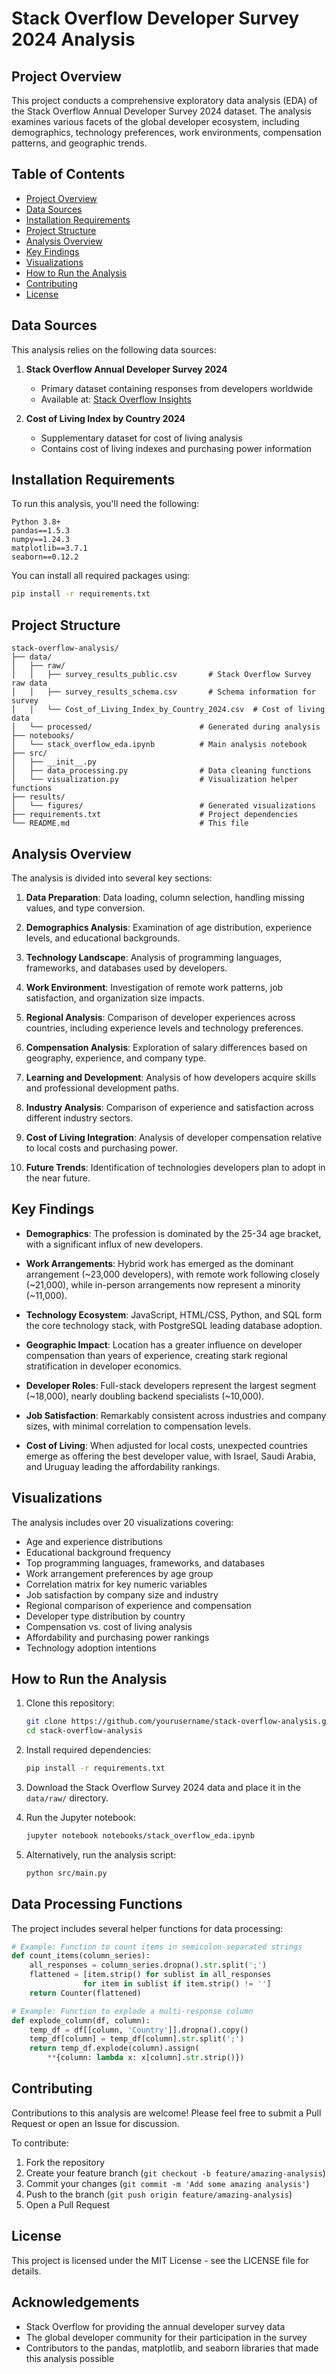 # Stack Overflow Developer Survey 2024 Analysis

## Project Overview

This project conducts a comprehensive exploratory data analysis (EDA) of the Stack Overflow Annual Developer Survey 2024 dataset. The analysis examines various facets of the global developer ecosystem, including demographics, technology preferences, work environments, compensation patterns, and geographic trends.

## Table of Contents

- [Project Overview](#project-overview)
- [Data Sources](#data-sources)
- [Installation Requirements](#installation-requirements)
- [Project Structure](#project-structure)
- [Analysis Overview](#analysis-overview)
- [Key Findings](#key-findings)
- [Visualizations](#visualizations)
- [How to Run the Analysis](#how-to-run-the-analysis)
- [Contributing](#contributing)
- [License](#license)

## Data Sources

This analysis relies on the following data sources:

1. **Stack Overflow Annual Developer Survey 2024**
   - Primary dataset containing responses from developers worldwide
   - Available at: [Stack Overflow Insights](https://insights.stackoverflow.com/survey)

2. **Cost of Living Index by Country 2024**
   - Supplementary dataset for cost of living analysis
   - Contains cost of living indexes and purchasing power information

## Installation Requirements

To run this analysis, you'll need the following:

```
Python 3.8+
pandas==1.5.3
numpy==1.24.3
matplotlib==3.7.1
seaborn==0.12.2
```

You can install all required packages using:

```bash
pip install -r requirements.txt
```

## Project Structure

```
stack-overflow-analysis/
├── data/
│   ├── raw/
│   │   ├── survey_results_public.csv       # Stack Overflow Survey raw data
│   │   ├── survey_results_schema.csv       # Schema information for survey
│   │   └── Cost_of_Living_Index_by_Country_2024.csv  # Cost of living data
│   └── processed/                        # Generated during analysis
├── notebooks/
│   └── stack_overflow_eda.ipynb          # Main analysis notebook
├── src/
│   ├── __init__.py
│   ├── data_processing.py                # Data cleaning functions
│   └── visualization.py                  # Visualization helper functions
├── results/
│   └── figures/                          # Generated visualizations
├── requirements.txt                      # Project dependencies
└── README.md                             # This file
```

## Analysis Overview

The analysis is divided into several key sections:

1. **Data Preparation**: Data loading, column selection, handling missing values, and type conversion.

2. **Demographics Analysis**: Examination of age distribution, experience levels, and educational backgrounds.

3. **Technology Landscape**: Analysis of programming languages, frameworks, and databases used by developers.

4. **Work Environment**: Investigation of remote work patterns, job satisfaction, and organization size impacts.

5. **Regional Analysis**: Comparison of developer experiences across countries, including experience levels and technology preferences.

6. **Compensation Analysis**: Exploration of salary differences based on geography, experience, and company type.

7. **Learning and Development**: Analysis of how developers acquire skills and professional development paths.

8. **Industry Analysis**: Comparison of experience and satisfaction across different industry sectors.

9. **Cost of Living Integration**: Analysis of developer compensation relative to local costs and purchasing power.

10. **Future Trends**: Identification of technologies developers plan to adopt in the near future.

## Key Findings

- **Demographics**: The profession is dominated by the 25-34 age bracket, with a significant influx of new developers.

- **Work Arrangements**: Hybrid work has emerged as the dominant arrangement (~23,000 developers), with remote work following closely (~21,000), while in-person arrangements now represent a minority (~11,000).

- **Technology Ecosystem**: JavaScript, HTML/CSS, Python, and SQL form the core technology stack, with PostgreSQL leading database adoption.

- **Geographic Impact**: Location has a greater influence on developer compensation than years of experience, creating stark regional stratification in developer economics.

- **Developer Roles**: Full-stack developers represent the largest segment (~18,000), nearly doubling backend specialists (~10,000).

- **Job Satisfaction**: Remarkably consistent across industries and company sizes, with minimal correlation to compensation levels.

- **Cost of Living**: When adjusted for local costs, unexpected countries emerge as offering the best developer value, with Israel, Saudi Arabia, and Uruguay leading the affordability rankings.

## Visualizations

The analysis includes over 20 visualizations covering:

- Age and experience distributions
- Educational background frequency
- Top programming languages, frameworks, and databases
- Work arrangement preferences by age group
- Correlation matrix for key numeric variables
- Job satisfaction by company size and industry
- Regional comparison of experience and compensation
- Developer type distribution by country
- Compensation vs. cost of living analysis
- Affordability and purchasing power rankings
- Technology adoption intentions

## How to Run the Analysis

1. Clone this repository:
   ```bash
   git clone https://github.com/yourusername/stack-overflow-analysis.git
   cd stack-overflow-analysis
   ```

2. Install required dependencies:
   ```bash
   pip install -r requirements.txt
   ```

3. Download the Stack Overflow Survey 2024 data and place it in the `data/raw/` directory.

4. Run the Jupyter notebook:
   ```bash
   jupyter notebook notebooks/stack_overflow_eda.ipynb
   ```

5. Alternatively, run the analysis script:
   ```bash
   python src/main.py
   ```

## Data Processing Functions

The project includes several helper functions for data processing:

```python
# Example: Function to count items in semicolon-separated strings
def count_items(column_series):
    all_responses = column_series.dropna().str.split(';')
    flattened = [item.strip() for sublist in all_responses 
                for item in sublist if item.strip() != '']
    return Counter(flattened)

# Example: Function to explode a multi-response column 
def explode_column(df, column):
    temp_df = df[[column, 'Country']].dropna().copy()
    temp_df[column] = temp_df[column].str.split(';')
    return temp_df.explode(column).assign(
        **{column: lambda x: x[column].str.strip()})
```

## Contributing

Contributions to this analysis are welcome! Please feel free to submit a Pull Request or open an Issue for discussion.

To contribute:

1. Fork the repository
2. Create your feature branch (`git checkout -b feature/amazing-analysis`)
3. Commit your changes (`git commit -m 'Add some amazing analysis'`)
4. Push to the branch (`git push origin feature/amazing-analysis`)
5. Open a Pull Request

## License

This project is licensed under the MIT License - see the LICENSE file for details.

## Acknowledgements

- Stack Overflow for providing the annual developer survey data
- The global developer community for their participation in the survey
- Contributors to the pandas, matplotlib, and seaborn libraries that made this analysis possible